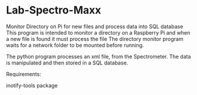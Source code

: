 # Lab-Spectro-Maxx
Monitor Directory on Pi for new files and process data into SQL database
This program is intended to monitor a directory on a Raspberry Pi and when a new file is found it must process the file
The directory monitor program waits for a network folder to be mounted before running.

The python program processes an xml file, from the Spectrometer. The data is manipulated and then stored in a SQL database.

Requirements:

inotify-tools package
